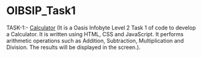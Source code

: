 # OIBSIP_Task1
TASK-1:- [Calculator](https://github.com/Anjalimishra14/OIBSIP_Task1/commit/1b38d2cda91d75a97c28e9531f1353ffb003ff0c) (It is a Oasis Infobyte Level 2 Task 1 of code to develop a Calculator. It is written using HTML, CSS and JavaScript. It performs arithmetic operations such as Addition, Subtraction, Multiplication and Division. The results will be displayed in the screen.).
